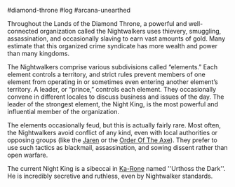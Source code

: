#diamond-throne #log #arcana-unearthed

Throughout the Lands of the Diamond Throne, a powerful and well-connected organization called the Nightwalkers uses thievery, smuggling, assassination, and occasionally slaving to earn
vast amounts of gold. Many estimate that this organized crime syndicate has more wealth and power than many kingdoms. 
The Nightwalkers comprise various subdivisions called “elements.” Each element controls a territory, and strict rules prevent members of one element from operating in or sometimes
even entering another element’s territory. A leader, or “prince,” controls each element. They occasionally convene in different locales to discuss business and issues of the day. The leader of the strongest element, the Night King, is the most powerful and influential member of the organization.
The elements occasionally feud, but this is actually fairly rare. Most often, the Nightwalkers avoid conflict of any kind, even with local authorities or opposing groups (like the [Jaren](Jaren.md) or the [Order Of The Axe](Order%20Of%20The%20Axe.md)). They prefer to use such tactics as blackmail, assassination, and sowing dissent rather than open warfare.
The current Night King is a sibeccai in [Ka-Rone](Ka-Rone.md) named ''Urthoss the Dark''. He is incredibly secretive and ruthless, even by Nightwalker standards.
